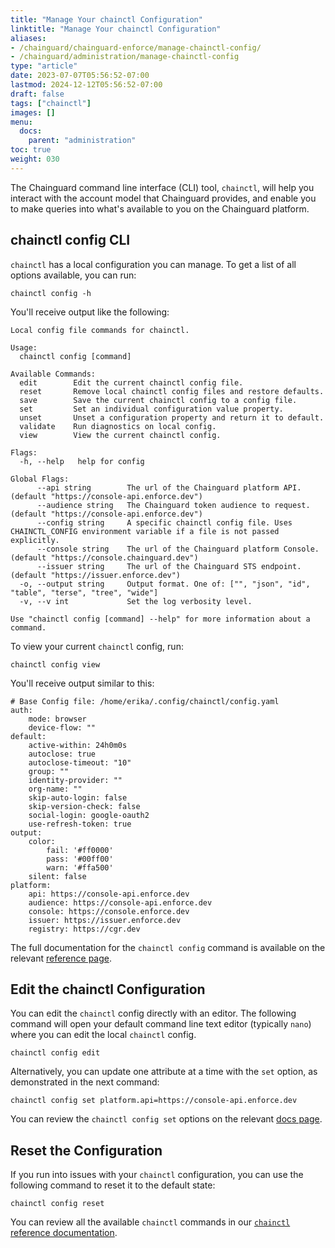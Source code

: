 ```yaml
---
title: "Manage Your chainctl Configuration"
linktitle: "Manage Your chainctl Configuration"
aliases:
- /chainguard/chainguard-enforce/manage-chainctl-config/
- /chainguard/administration/manage-chainctl-config
type: "article"
date: 2023-07-07T05:56:52-07:00
lastmod: 2024-12-12T05:56:52-07:00
draft: false
tags: ["chainctl"]
images: []
menu:
  docs:
    parent: "administration"
toc: true
weight: 030
---
```


The Chainguard command line interface (CLI) tool, `chainctl`, will help you interact with the account model that Chainguard provides, and enable you to make queries into what's available to you on the Chainguard platform.

## chainctl config CLI

`chainctl` has a local configuration you can manage. To get a list of all options available, you can run:

```shell
chainctl config -h
```

You'll receive output like the following:

```
Local config file commands for chainctl.

Usage:
  chainctl config [command]

Available Commands:
  edit        Edit the current chainctl config file.
  reset       Remove local chainctl config files and restore defaults.
  save        Save the current chainctl config to a config file.
  set         Set an individual configuration value property.
  unset       Unset a configuration property and return it to default.
  validate    Run diagnostics on local config.
  view        View the current chainctl config.

Flags:
  -h, --help   help for config

Global Flags:
      --api string        The url of the Chainguard platform API. (default "https://console-api.enforce.dev")
      --audience string   The Chainguard token audience to request. (default "https://console-api.enforce.dev")
      --config string     A specific chainctl config file. Uses CHAINCTL_CONFIG environment variable if a file is not passed explicitly.
      --console string    The url of the Chainguard platform Console. (default "https://console.chainguard.dev")
      --issuer string     The url of the Chainguard STS endpoint. (default "https://issuer.enforce.dev")
  -o, --output string     Output format. One of: ["", "json", "id", "table", "terse", "tree", "wide"]
  -v, --v int             Set the log verbosity level.

Use "chainctl config [command] --help" for more information about a command.
```

To view your current `chainctl` config, run:

```shell
chainctl config view
```

You'll receive output similar to this:

```shell
# Base Config file: /home/erika/.config/chainctl/config.yaml
auth:
    mode: browser
    device-flow: ""
default:
    active-within: 24h0m0s
    autoclose: true
    autoclose-timeout: "10"
    group: ""
    identity-provider: ""
    org-name: ""
    skip-auto-login: false
    skip-version-check: false
    social-login: google-oauth2
    use-refresh-token: true
output:
    color:
        fail: '#ff0000'
        pass: '#00ff00'
        warn: '#ffa500'
    silent: false
platform:
    api: https://console-api.enforce.dev
    audience: https://console-api.enforce.dev
    console: https://console.enforce.dev
    issuer: https://issuer.enforce.dev
    registry: https://cgr.dev
```

The full documentation for the `chainctl config` command is available on the relevant [reference page](/chainguard/chainctl/chainctl-docs/chainctl_config/).

## Edit the chainctl Configuration

You can edit the `chainctl` config directly with an editor. The following command will open your default command line text editor (typically `nano`) where you can edit the local `chainctl` config.

```shell
chainctl config edit
```

Alternatively, you can update one attribute at a time with the `set` option, as demonstrated in the next command:

```shell
chainctl config set platform.api=https://console-api.enforce.dev
```

You can review the `chainctl config set` options on the relevant [docs page](/chainguard/chainctl/chainctl-docs/chainctl_config_set/).

## Reset the Configuration

If you run into issues with your `chainctl` configuration, you can use the following command to reset it to the default state:

```shell
chainctl config reset
```

You can review all the available `chainctl` commands in our [`chainctl` reference documentation](/chainguard/chainctl/chainctl-docs/chainctl/).
